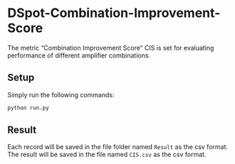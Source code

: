 # DSpot-Combination-Improvement-Score
The metric “Combination Improvement Score” CIS is set for evaluating performance of different amplifier combinations.

## Setup

Simply run the following commands:
```bash
python run.py 
```
## Result

Each record will be saved in the file folder named `Result` as the csv format.
The result will be saved in the file named `CIS.csv` as the csv format.
